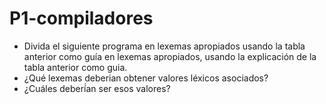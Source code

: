 # P1-compiladores

- Divida el siguiente programa en lexemas apropiados usando la tabla anterior como guía en lexemas apropiados, usando la  explicación de la tabla anterior como guia. 
- ¿Qué lexemas deberian obtener valores léxicos asociados? 
- ¿Cuáles deberí́an ser esos valores? 
